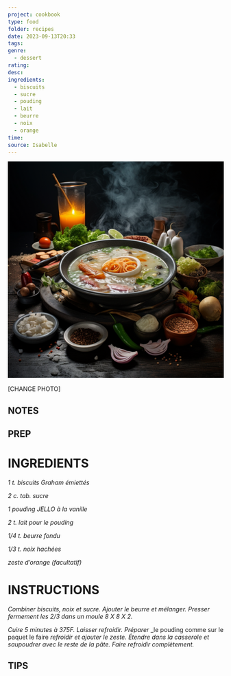 ```yaml
---
project: cookbook
type: food
folder: recipes
date: 2023-09-13T20:33
tags: 
genre:
  - dessert
rating: 
desc: 
ingredients:
  - biscuits
  - sucre
  - pouding
  - lait
  - beurre
  - noix
  - orange
time: 
source: Isabelle
---
```


![IMAGE](_default.png)


[CHANGE PHOTO]


## NOTES




## PREP


# INGREDIENTS

_1 t. biscuits Graham émiettés_

_2 c. tab. sucre_

_1 pouding JELLO à la vanille_

_2 t. lait pour le pouding_

_1/4 t. beurre fondu_

_1/3 t. noix hachées_

_zeste d’orange (facultatif)_



# INSTRUCTIONS

_Combiner biscuits, noix et sucre. Ajouter le_
_beurre et mélanger. Presser fermement les_
_2/3 dans un moule 8 X 8 X 2._

_Cuire 5 minutes à 375F. Laisser refroidir. Préparer_
_le pouding comme sur le paquet le faire
_refroidir et ajouter le zeste. Étendre dans la_
_casserole et saupoudrer avec le reste de la_
_pâte. Faire refroidir complètement._



## TIPS



